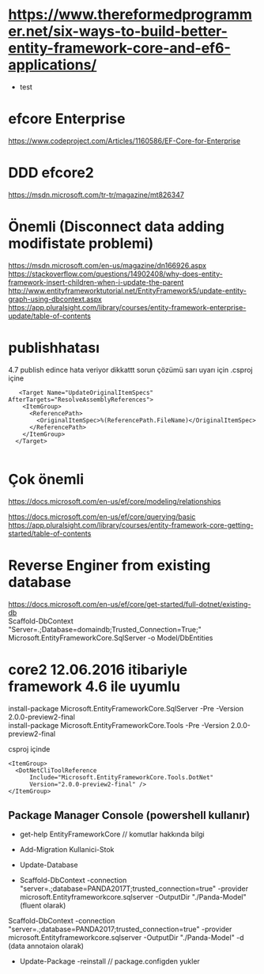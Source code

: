 # https://www.thereformedprogrammer.net/six-ways-to-build-better-entity-framework-core-and-ef6-applications/
- test

# efcore Enterprise
https://www.codeproject.com/Articles/1160586/EF-Core-for-Enterprise

# DDD efcore2
https://msdn.microsoft.com/tr-tr/magazine/mt826347

# Önemli  (Disconnect data adding modifistate problemi)
https://msdn.microsoft.com/en-us/magazine/dn166926.aspx
https://stackoverflow.com/questions/14902408/why-does-entity-framework-insert-children-when-i-update-the-parent
http://www.entityframeworktutorial.net/EntityFramework5/update-entity-graph-using-dbcontext.aspx
https://app.pluralsight.com/library/courses/entity-framework-enterprise-update/table-of-contents

# publishhatası
4.7 publish edince hata veriyor dikkattt sorun çözümü
sarı uyarı için .csproj içine

````
   <Target Name="UpdateOriginalItemSpecs" AfterTargets="ResolveAssemblyReferences">
    <ItemGroup>
      <ReferencePath>
        <OriginalItemSpec>%(ReferencePath.FileName)</OriginalItemSpec>
      </ReferencePath>
    </ItemGroup>
  </Target>
  
````

# Çok önemli
https://docs.microsoft.com/en-us/ef/core/modeling/relationships

https://docs.microsoft.com/en-us/ef/core/querying/basic  
https://app.pluralsight.com/library/courses/entity-framework-core-getting-started/table-of-contents  

# Reverse Enginer from existing database
https://docs.microsoft.com/en-us/ef/core/get-started/full-dotnet/existing-db  
Scaffold-DbContext "Server=.;Database=domaindb;Trusted_Connection=True;" Microsoft.EntityFrameworkCore.SqlServer -o Model/DbEntities


# core2  12.06.2016 itibariyle framework 4.6 ile uyumlu
install-package Microsoft.EntityFrameworkCore.SqlServer -Pre -Version 2.0.0-preview2-final  
install-package Microsoft.EntityFrameworkCore.Tools -Pre -Version 2.0.0-preview2-final  

csproj içinde 
````
<ItemGroup>
  <DotNetCliToolReference
      Include="Microsoft.EntityFrameworkCore.Tools.DotNet"
      Version="2.0.0-preview2-final" />
</ItemGroup>
````

## Package Manager Console (powershell kullanır)
- get-help EntityFrameworkCore   // komutlar hakkında bilgi

- Add-Migration Kullanici-Stok
- Update-Database
- Scaffold-DbContext -connection "server=.;database=PANDA2017T;trusted_connection=true" -provider microsoft.Entityframeworkcore.sqlserver -OutputDir "./Panda-Model"  (fluent olarak)

Scaffold-DbContext -connection "server=.;database=PANDA2017;trusted_connection=true" -provider microsoft.Entityframeworkcore.sqlserver -OutputDir "./Panda-Model" -d (data annotaion olarak)


- Update-Package -reinstall  // package.configden yukler
